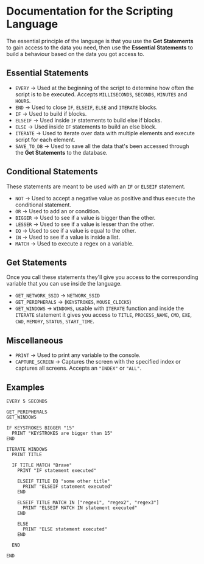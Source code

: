# Documentation for the Scripting Language

The essential principle of the language is that you use the **Get Statements** to gain access to the data you need, then use the **Essential Statements** to build a behaviour based on the data you got access to.

## Essential Statements

- `EVERY` -> Used at the beginning of the script to determine how often the script is to be executed. Accepts `MILLISECONDS`, `SECONDS`, `MINUTES` and `HOURS`.
- `END` -> Used to close `IF`, `ELSEIF`, `ELSE` and `ITERATE` blocks.
- `IF` -> Used to build if blocks.
- `ELSEIF` -> Used inside `IF` statements to build else if blocks.
- `ELSE` -> Used inside `IF` statements to build an else block.
- `ITERATE` -> Used to iterate over data with multiple elements and execute script for each element.
- `SAVE_TO_DB` -> Used to save all the data that's been accessed through the **Get Statements** to the database.

## Conditional Statements

These statements are meant to be used with an `IF` or `ELSEIF` statement.

- `NOT` -> Used to accept a negative value as positive and thus execute the conditional statement.
- `OR` -> Used to add an or condition.
- `BIGGER` -> Used to see if a value is bigger than the other.
- `LESSER` -> Used to see if a value is lesser than the other.
- `EQ` -> Used to see if a value is equal to the other.
- `IN` -> Used to see if a value is inside a list.
- `MATCH` -> Used to execute a regex on a variable.

## Get Statements

Once you call these statements they'll give you access to the corresponding variable that you can use inside the language.

- `GET_NETWORK_SSID` -> `NETWORK_SSID`
- `GET_PERIPHERALS` -> (`KEYSTROKES`, `MOUSE_CLICKS`)
- `GET_WINDOWS` -> `WINDOWS`, usable with `ITERATE` function and inside the `ITERATE` statement it gives you access to `TITLE`, `PROCESS_NAME`, `CMD`, `EXE`, `CWD`, `MEMORY`, `STATUS`, `START_TIME`.

## Miscellaneous

- `PRINT` -> Used to print any variable to the console.
- `CAPTURE_SCREEN` -> Captures the screen with the specified index or captures all screens. Accepts an `"INDEX"` or `"ALL"`.

## Examples

```
EVERY 5 SECONDS

GET_PERIPHERALS
GET_WINDOWS

IF KEYSTROKES BIGGER "15"
  PRINT "KEYSTROKES are bigger than 15"
END

ITERATE WINDOWS
  PRINT TITLE

  IF TITLE MATCH "Brave"
    PRINT "IF statement executed"

    ELSEIF TITLE EQ "some other title"
      PRINT "ELSEIF statement executed"
    END

    ELSEIF TITLE MATCH IN ["regex1", "regex2", "regex3"]
      PRINT "ELSEIF MATCH IN statement executed"
    END

    ELSE
      PRINT "ELSE statement executed"
    END

  END

END
```
